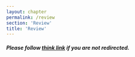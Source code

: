 ```yaml
---
layout: chapter
permalink: /review
section: 'Review'
title: 'Review'
---
```


<div class="author" markdown="1">
	
##### Please follow <a href="https://jeremydcherry.com">think link</a> if you are not redirected.

</div>